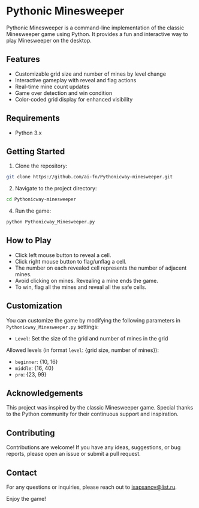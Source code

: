 # Pythonic Minesweeper

Pythonic Minesweeper is a command-line implementation of the classic Minesweeper game using Python. It provides a fun and interactive way to play Minesweeper on the desktop.

## Features

- Customizable grid size and number of mines by level change
- Interactive gameplay with reveal and flag actions
- Real-time mine count updates
- Game over detection and win condition
- Color-coded grid display for enhanced visibility

## Requirements

- Python 3.x

## Getting Started

1. Clone the repository:
```bash
git clone https://github.com/ai-fn/Pythonicway-minesweeper.git
```
2. Navigate to the project directory:
```bash
cd Pythonicway-minesweeper
```
4. Run the game:
```python
python Pythonicway_Minesweeper.py
```

## How to Play

- Click left mouse button to reveal a cell.
- Click right mouse button to flag/unflag a cell.
- The number on each revealed cell represents the number of adjacent mines.
- Avoid clicking on mines. Revealing a mine ends the game.
- To win, flag all the mines and reveal all the safe cells.

## Customization

You can customize the game by modifying the following parameters in `Pythonicway_Minesweeper.py` settings:

- `Level`: Set the size of the grid and number of mines in the grid

Allowed levels (in format `level`: {grid size, number of mines}):
- `beginner`: {10, 16}
- `middle`: {16, 40}
- `pro`: {23, 99}


## Acknowledgements

This project was inspired by the classic Minesweeper game. Special thanks to the Python community for their continuous support and inspiration.

## Contributing

Contributions are welcome! If you have any ideas, suggestions, or bug reports, please open an issue or submit a pull request.

## Contact

For any questions or inquiries, please reach out to [isapsanov@list.ru](mailto:isapsanov@list.ru).

Enjoy the game!

